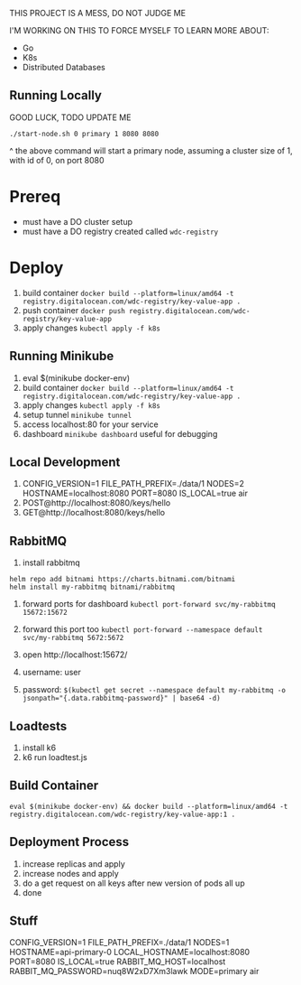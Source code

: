THIS PROJECT IS A MESS, DO NOT JUDGE ME

I'M WORKING ON THIS TO FORCE MYSELF TO LEARN MORE ABOUT:

- Go
- K8s
- Distributed Databases

## Running Locally

GOOD LUCK, TODO UPDATE ME

`./start-node.sh 0 primary 1 8080 8080`

^ the above command will start a primary node, assuming a cluster size of 1, with id of 0, on port 8080

# Prereq

- must have a DO cluster setup
- must have a DO registry created called `wdc-registry`

# Deploy

1. build container `docker build --platform=linux/amd64 -t registry.digitalocean.com/wdc-registry/key-value-app .`
2. push container `docker push registry.digitalocean.com/wdc-registry/key-value-app`
3. apply changes `kubectl apply -f k8s`

## Running Minikube

1. eval $(minikube docker-env)
1. build container `docker build --platform=linux/amd64 -t registry.digitalocean.com/wdc-registry/key-value-app .`
1. apply changes `kubectl apply -f k8s`
1. setup tunnel `minikube tunnel`
1. access localhost:80 for your service
1. dashboard `minikube dashboard` useful for debugging

## Local Development

<!-- 1. RABBIT_MQ_PASSWORD="BV5QxJAfupW1TZjy" RABBIT_MQ_HOST="localhost" FILE_PATH_PREFIX=./data air -->

1. CONFIG_VERSION=1 FILE_PATH_PREFIX=./data/1 NODES=2 HOSTNAME=localhost:8080 PORT=8080 IS_LOCAL=true air
2. POST@http://localhost:8080/keys/hello
3. GET@http://localhost:8080/keys/hello

## RabbitMQ

1. install rabbitmq

```
helm repo add bitnami https://charts.bitnami.com/bitnami
helm install my-rabbitmq bitnami/rabbitmq
```

1. forward ports for dashboard `kubectl port-forward svc/my-rabbitmq 15672:15672`
1. forward this port too `kubectl port-forward --namespace default svc/my-rabbitmq 5672:5672`
1. open http://localhost:15672/

1. username: user
1. password: `$(kubectl get secret --namespace default my-rabbitmq -o jsonpath="{.data.rabbitmq-password}" | base64 -d)`

## Loadtests

1. install k6
2. k6 run loadtest.js

## Build Container

`eval $(minikube docker-env) && docker build --platform=linux/amd64 -t registry.digitalocean.com/wdc-registry/key-value-app:1 .`

## Deployment Process

1. increase replicas and apply
2. increase nodes and apply
3. do a get request on all keys after new version of pods all up
4. done

## Stuff

CONFIG_VERSION=1 FILE_PATH_PREFIX=./data/1 NODES=1 HOSTNAME=api-primary-0 LOCAL_HOSTNAME=localhost:8080 PORT=8080 IS_LOCAL=true RABBIT_MQ_HOST=localhost RABBIT_MQ_PASSWORD=nuq8W2xD7Xm3lawk MODE=primary air
